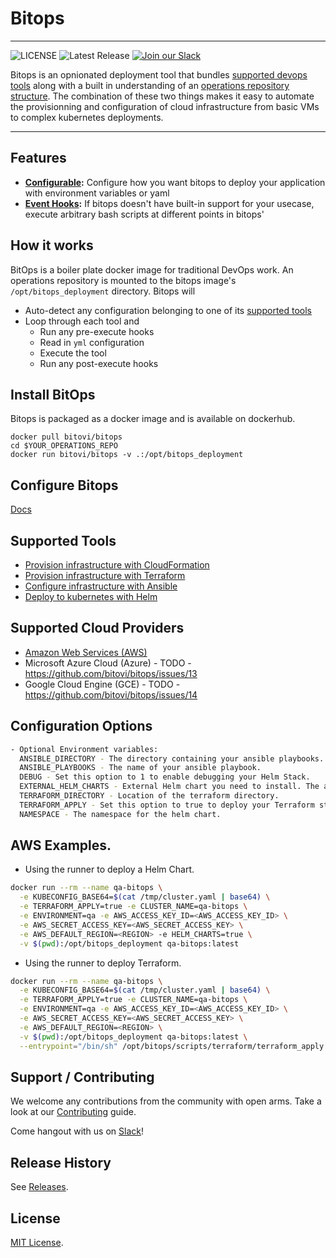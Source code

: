 # Bitops

---------------------

![LICENSE](https://img.shields.io/github/license/bitovi/bitops)
![Latest Release](https://img.shields.io/github/v/release/bitovi/bitops)
[![Join our Slack](https://img.shields.io/badge/slack-join%20chat-611f69.svg)](https://www.bitovi.com/community/slack?utm_source=badge&utm_medium=badge&utm_campaign=pr-badge&utm_content=badge)

Bitops is an opnionated deployment tool that bundles [supported devops tools](#supported-tools) along with a built in understanding of an [operations repository structure](/docs/operations-repo.md). The combination of these two things makes it easy to automate the provisionning and configuration of cloud infrastructure from basic VMs to complex kubernetes deployments.

---------------------

## Features

* **[Configurable](/docs/configuration/configuration.md):** Configure how you want bitops to deploy your application with environment variables or yaml
* **[Event Hooks](/docs/operations-repo.md#lifecycle-directories):** If bitops doesn't have built-in support for your usecase, execute arbitrary bash scripts at different points in bitops'

## How it works

BitOps is a boiler plate docker image for traditional DevOps work. An operations repository is mounted to the bitops image's `/opt/bitops_deployment` directory.  Bitops will
* Auto-detect any configuration belonging to one of its [supported tools](#supported-tools)
* Loop through each tool and
  * Run any pre-execute hooks
  * Read in `yml` configuration
  * Execute the tool
  * Run any post-execute hooks

## Install BitOps
Bitops is packaged as a docker image and is available on dockerhub.
```
docker pull bitovi/bitops
cd $YOUR_OPERATIONS_REPO
docker run bitovi/bitops -v .:/opt/bitops_deployment
```

## Configure Bitops
[Docs](/docs/configuration/configuration.md)

## Supported Tools
* [Provision infrastructure with CloudFormation](/docs/configuration/configuration-cloudformation.md)
* [Provision infrastructure with Terraform](/docs/configuration/configuration-terraform.md)
* [Configure infrastructure with Ansible](/docs/configuration/configuration-ansible.md)
* [Deploy to kubernetes with Helm](/docs/configuration/configuration-helm.md)

## Supported Cloud Providers

* [Amazon Web Services (AWS)](/docs/configuration/configuration-aws.md)
* Microsoft Azure Cloud (Azure) - TODO - https://github.com/bitovi/bitops/issues/13
* Google Cloud Engine (GCE) - TODO - https://github.com/bitovi/bitops/issues/14

## Configuration Options

```bash
- Optional Environment variables:
  ANSIBLE_DIRECTORY - The directory containing your ansible playbooks.
  ANSIBLE_PLAYBOOKS - The name of your ansible playbook.
  DEBUG - Set this option to 1 to enable debugging your Helm Stack.
  EXTERNAL_HELM_CHARTS - External Helm chart you need to install. The arguments for each repo should be separated a comma. Use the form: <NAME>,<REPO_KEY>,<REPO_URL>.
  TERRAFORM_DIRECTORY - Location of the terraform directory.
  TERRAFORM_APPLY - Set this option to true to deploy your Terraform stack. 
  NAMESPACE - The namespace for the helm chart.


```

## AWS Examples.

- Using the runner to deploy a Helm Chart.

```bash
docker run --rm --name qa-bitops \
  -e KUBECONFIG_BASE64=$(cat /tmp/cluster.yaml | base64) \
  -e TERRAFORM_APPLY=true -e CLUSTER_NAME=qa-bitops \
  -e ENVIRONMENT=qa -e AWS_ACCESS_KEY_ID=<AWS_ACCESS_KEY_ID> \
  -e AWS_SECRET_ACCESS_KEY=<AWS_SECRET_ACCESS_KEY> \
  -e AWS_DEFAULT_REGION=<REGION> -e HELM_CHARTS=true \
  -v $(pwd):/opt/bitops_deployment qa-bitops:latest
```

- Using the runner to deploy Terraform.

```bash
docker run --rm --name qa-bitops \
  -e KUBECONFIG_BASE64=$(cat /tmp/cluster.yaml | base64) \
  -e TERRAFORM_APPLY=true -e CLUSTER_NAME=qa-bitops \
  -e ENVIRONMENT=qa -e AWS_ACCESS_KEY_ID=<AWS_ACCESS_KEY_ID> \
  -e AWS_SECRET_ACCESS_KEY=<AWS_SECRET_ACCESS_KEY> \
  -e AWS_DEFAULT_REGION=<REGION> \
  -v $(pwd):/opt/bitops_deployment qa-bitops:latest \
  --entrypoint="/bin/sh" /opt/bitops/scripts/terraform/terraform_apply.sh
```


## Support / Contributing

We welcome any contributions from the community with open arms. Take a look at our [Contributing](/CONTRIBUTING.md) guide.

Come hangout with us on [Slack](https://www.bitovi.com/community/slack)!

## Release History

See [Releases](https://github.com/bitovi/bitops/releases).

## License

[MIT License](license.md).